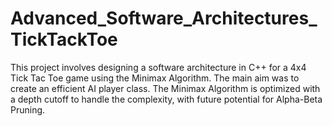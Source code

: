 # Advanced_Software_Architectures_TickTackToe
This project involves designing a software architecture in C++ for a 4x4 Tick Tac Toe game using the Minimax Algorithm. The main aim was to create an efficient AI player class. The Minimax Algorithm is optimized with a depth cutoff to handle the complexity, with future potential for Alpha-Beta Pruning.
